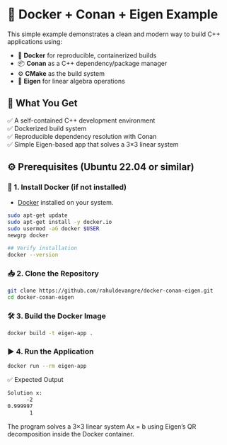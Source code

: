 # 🚀 Docker + Conan + Eigen Example

This simple example demonstrates a clean and modern way to build C++ applications using:

- 🐳 **Docker** for reproducible, containerized builds
- 📦 **Conan** as a C++ dependency/package manager
- ⚙️ **CMake** as the build system
- 📐 **Eigen** for linear algebra operations

## 🎯 What You Get

✅ A self-contained C++ development environment  
✅ Dockerized build system  
✅ Reproducible dependency resolution with Conan  
✅ Simple Eigen-based app that solves a 3×3 linear system

## ⚙️ Prerequisites (Ubuntu 22.04 or similar)

### 🐳 1. Install Docker (if not installed)
- [Docker](https://docs.docker.com/engine/install/ubuntu/) installed on your system.
```bash
sudo apt-get update
sudo apt-get install -y docker.io
sudo usermod -aG docker $USER
newgrp docker

## Verify installation
docker --version
```
### 📥 2. Clone the Repository
```bash
git clone https://github.com/rahuldevangre/docker-conan-eigen.git
cd docker-conan-eigen
```
### 🛠️ 3. Build the Docker Image
```bash
docker build -t eigen-app .
```
### ▶️ 4. Run the Application
```bash
docker run --rm eigen-app
```
✅ Expected Output
```bash
Solution x:
      -2
0.999997
       1
```
The program solves a 3×3 linear system Ax = b using Eigen’s QR decomposition inside the Docker container.

